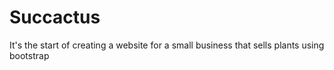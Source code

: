 # Succactus
It's the start of creating a website for a small business that sells plants using bootstrap
